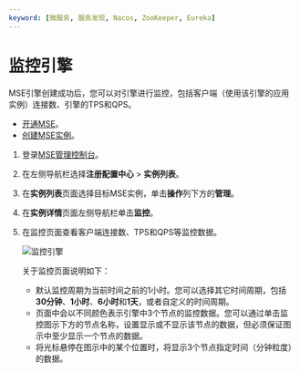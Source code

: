 ```yaml
---
keyword: [微服务, 服务发现, Nacos, ZooKeeper, Eureka]
---
```


# 监控引擎

MSE引擎创建成功后，您可以对引擎进行监控，包括客户端（使用该引擎的应用实例）连接数、引擎的TPS和QPS。

-   [开通MSE](https://www.aliyun.com/product/mse)。
-   [创建MSE实例](/cn.zh-CN/快速入门/微服务注册配置中心/购买并构建ZooKeeper引擎.md)。

1.  登录[MSE管理控制台](https://mse.console.aliyun.com)。

2.  在左侧导航栏选择**注册配置中心** \> **实例列表**。

3.  在**实例列表**页面选择目标MSE实例，单击**操作**列下方的**管理**。

4.  在**实例详情**页面左侧导航栏单击**监控**。

5.  在监控页面查看客户端连接数、TPS和QPS等监控数据。

    ![监控引擎](https://static-aliyun-doc.oss-accelerate.aliyuncs.com/assets/img/zh-CN/4991309951/p51199.png)

    关于监控页面说明如下：

    -   默认监控周期为当前时间之前的1小时。您可以选择其它时间周期，包括**30分钟**、**1小时**、**6小时**和**1天**，或者自定义的时间周期。
    -   页面中会以不同颜色表示引擎中3个节点的监控数据。您可以通过单击监控图示下方的节点名称，设置显示或不显示该节点的数据，但必须保证图示中至少显示一个节点的数据。
    -   将光标悬停在图示中的某个位置时，将显示3个节点指定时间（分钟粒度）的数据。

